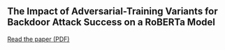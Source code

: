 ## The Impact of Adversarial-Training Variants for Backdoor Attack Success on a RoBERTa Model

[Read the paper (PDF)](./your-paper.pdf)
